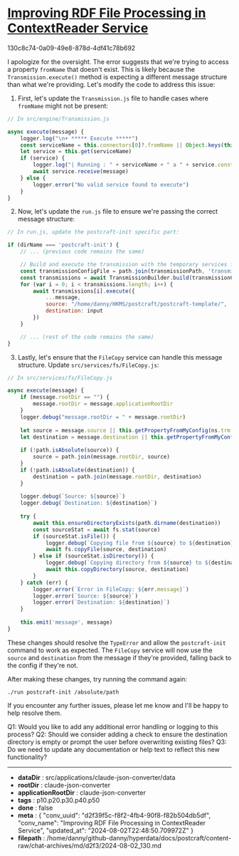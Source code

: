 # [Improving RDF File Processing in ContextReader Service](https://claude.ai/chat/d2f39f5c-f8f2-4fb4-90f8-f82b504db5df)

130c8c74-0a09-49e8-878d-4df41c78b692

 I apologize for the oversight. The error suggests that we're trying to access a property `fromName` that doesn't exist. This is likely because the `Transmission.execute()` method is expecting a different message structure than what we're providing. Let's modify the code to address this issue:

1. First, let's update the `Transmission.js` file to handle cases where `fromName` might not be present:

```javascript
// In src/engine/Transmission.js

async execute(message) {
    logger.log("\n+ ***** Execute *****")
    const serviceName = this.connectors[0]?.fromName || Object.keys(this.services)[0]
    let service = this.get(serviceName)
    if (service) {
        logger.log("| Running : " + serviceName + " a " + service.constructor.name)
        await service.receive(message)
    } else {
        logger.error("No valid service found to execute")
    }
}
```

2. Now, let's update the `run.js` file to ensure we're passing the correct message structure:

```javascript
// In run.js, update the postcraft-init specific part:

if (dirName === 'postcraft-init') {
    // ... (previous code remains the same)

    // Build and execute the transmission with the temporary services file
    const transmissionConfigFile = path.join(transmissionPath, 'transmission.ttl')
    const transmissions = await TransmissionBuilder.build(transmissionConfigFile, tempServicesFile)
    for (var i = 0; i < transmissions.length; i++) {
        await transmissions[i].execute({
            ...message,
            source: "/home/danny/HKMS/postcraft/postcraft-template/",
            destination: input
        })
    }

    // ... (rest of the code remains the same)
}
```

3. Lastly, let's ensure that the `FileCopy` service can handle this message structure. Update `src/services/fs/FileCopy.js`:

```javascript
// In src/services/fs/FileCopy.js

async execute(message) {
    if (message.rootDir == "") {
        message.rootDir = message.applicationRootDir
    }
    logger.debug("message.rootDir = " + message.rootDir)
    
    let source = message.source || this.getPropertyFromMyConfig(ns.trm.source)
    let destination = message.destination || this.getPropertyFromMyConfig(ns.trm.destination)
    
    if (!path.isAbsolute(source)) {
        source = path.join(message.rootDir, source)
    }
    if (!path.isAbsolute(destination)) {
        destination = path.join(message.rootDir, destination)
    }
    
    logger.debug(`Source: ${source}`)
    logger.debug(`Destination: ${destination}`)
    
    try {
        await this.ensureDirectoryExists(path.dirname(destination))
        const sourceStat = await fs.stat(source)
        if (sourceStat.isFile()) {
            logger.debug(`Copying file from ${source} to ${destination}`)
            await fs.copyFile(source, destination)
        } else if (sourceStat.isDirectory()) {
            logger.debug(`Copying directory from ${source} to ${destination}`)
            await this.copyDirectory(source, destination)
        }
    } catch (err) {
        logger.error(`Error in FileCopy: ${err.message}`)
        logger.error(`Source: ${source}`)
        logger.error(`Destination: ${destination}`)
    }
    
    this.emit('message', message)
}
```

These changes should resolve the `TypeError` and allow the `postcraft-init` command to work as expected. The `FileCopy` service will now use the `source` and `destination` from the message if they're provided, falling back to the config if they're not.

After making these changes, try running the command again:

```
./run postcraft-init /absolute/path
```

If you encounter any further issues, please let me know and I'll be happy to help resolve them.

Q1: Would you like to add any additional error handling or logging to this process?
Q2: Should we consider adding a check to ensure the destination directory is empty or prompt the user before overwriting existing files?
Q3: Do we need to update any documentation or help text to reflect this new functionality?

---

* **dataDir** : src/applications/claude-json-converter/data
* **rootDir** : claude-json-converter
* **applicationRootDir** : claude-json-converter
* **tags** : p10.p20.p30.p40.p50
* **done** : false
* **meta** : {
  "conv_uuid": "d2f39f5c-f8f2-4fb4-90f8-f82b504db5df",
  "conv_name": "Improving RDF File Processing in ContextReader Service",
  "updated_at": "2024-08-02T22:48:50.709972Z"
}
* **filepath** : /home/danny/github-danny/hyperdata/docs/postcraft/content-raw/chat-archives/md/d2f3/2024-08-02_130.md